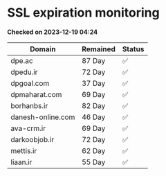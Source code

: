# SSL expiration monitoring

**Checked on 2023-12-19 04:24**

| Domain | Remained | Status       |
|--------|----------|--------------|
| dpe.ac     | 87 Day   | ✅ |
| dpedu.ir     | 72 Day   | ✅ |
| dpgoal.com     | 37 Day   | ✅ |
| dpmaharat.com     | 69 Day   | ✅ |
| borhanbs.ir     | 82 Day   | ✅ |
| danesh-online.com     | 46 Day   | ✅ |
| ava-crm.ir     | 69 Day   | ✅ |
| darkoobjob.ir     | 72 Day   | ✅ |
| mettis.ir     | 62 Day   | ✅ |
| liaan.ir     | 55 Day   | ✅ |
